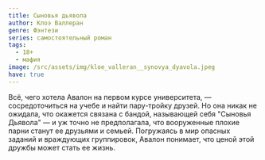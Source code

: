 ```yaml
---
title: Сыновья дьявола
author: Клоэ Валлеран
genre: Фэнтези
series: самостоятельный роман
tags:
  - 18+
  - мафия
image: /src/assets/img/kloe_valleran__synovya_dyavola.jpeg
have: true
---
```

Всё, чего хотела Авалон на первом курсе университета, — сосредоточиться на учебе и найти пару-тройку друзей. Но она никак не ожидала, что окажется связана с бандой, называющей себя "Сыновья Дьявола" — и уж точно не предполагала, что вооруженные плохие парни станут ее друзьями и семьей. Погружаясь в мир опасных заданий и враждующих группировок, Авалон понимает, что ценой этой дружбы может стать ее жизнь.
